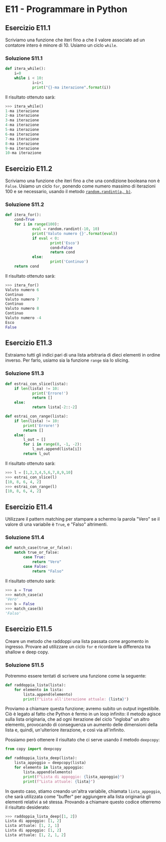 # E11 - Programmare in Python

## Esercizio E11.1

Scriviamo una funzione che iteri fino a che il valore associato ad un contatore intero è minore di 10. Usiamo un ciclo `while`.

### Soluzione S11.1

```py
def itera_while():
    i=0
    while i < 10:
            i=i+1
            print("{}-ma iterazione".format(i))
```

Il risultato ottenuto sarà:

```py
>>> itera_while()
1-ma iterazione
2-ma iterazione
3-ma iterazione
4-ma iterazione
5-ma iterazione
6-ma iterazione
7-ma iterazione
8-ma iterazione
9-ma iterazione
10-ma iterazione
```

## Esercizio E11.2

Scriviamo una funzione che iteri fino a che una condizione booleana non è `False`. Usiamo un ciclo `for`, ponendo come numero massimo di iterazioni 100 e se necessario, usando il metodo [`random.randint(a, b)`](https://docs.python.org/3/library/random.html#random.randint).

### Soluzione S11.2

```py
def itera_for():
    cond=True
    for i in range(100):
            eval = random.randint(-10, 10)
            print('Valuto numero {}'.format(eval))
            if eval < 0:
                    print('Esco')
                    cond=False
                    return cond
            else:
                    print('Continuo')
    return cond
```

Il risultato ottenuto sarà:

```py
>>> itera_for()
Valuto numero 6
Continuo
Valuto numero 7
Continuo
Valuto numero 8
Continuo
Valuto numero -4
Esco
False
```

## Esercizio E11.3

Estraiamo tutti gli indici pari di una lista arbitraria di dieci elementi in ordine inverso. Per farlo, usiamo sia la funzione `range` sia lo slicing.

### Soluzione S11.3

```py
def estrai_con_slice(lista):
    if len(lista) != 10:
            print('Errore!')
            return []
    else:
            return lista[-2::-2]

def estrai_con_range(lista):
    if len(lista) != 10:
        print('Errore!')
        return []
    else:
        l_out = []
        for i in range(8, -1, -2):
            l_out.append(lista[i])
        return l_out
```

Il risultato ottenuto sarà:

```py
>>> l = [1,2,3,4,5,6,7,8,9,10]
>>> estrai_con_slice(l)
[10, 8, 6, 4, 2]
>>> estrai_con_range(l)
[10, 8, 6, 4, 2]
```

## Esercizio E11.4

Utilizzare il pattern matching per stampare a schermo la parola "Vero" se il valore di una variabile è `True`, e "Falso" altrimenti.

### Soluzione S11.4

```py
def match_case(true_or_false):
    match true_or_false:
        case True:
            return "Vero"
        case False:
            return "Falso"
```

Il risultato ottenuto sarà:

```py
>>> a = True
>>> match_case(a)
'Vero'
>>> b = False
>>> match_case(b)
'Falso'
```

## Esercizio E11.5

Creare un metodo che raddoppi una lista passata come argomento in ingresso. Provare ad utilizzare un ciclo `for` e ricordare la differenza tra shallow e deep copy.

### Soluzione S11.5

Potremmo essere tentati di scrivere una funzione come la seguente:

```py
def raddoppia_lista(lista):
    for elemento in lista:
        lista.append(elemento)
        print(f"Lista all'iterazione attuale: {lista}")
```

Proviamo a chiamare questa funzione; avremo subito un output ingestibile. Ciò è legato al fatto che Python è fermo in un loop infinito: il metodo agisce sulla lista originaria, che ad ogni iterazione del ciclo "ingloba" un altro elemento, provocando di conseguenza un aumento delle dimensioni della lista e, quindi, un'ulteriore iterazione, e così via all'infinito.

Possiamo però ottenere il risultato che ci serve usando il metodo `deepcopy`:

```py
from copy import deepcopy

def raddoppia_lista_deep(lista):
    lista_appoggio = deepcopy(lista)
    for elemento in lista_appoggio:
        lista.append(elemento)
        print(f"Lista di appoggio: {lista_appoggio}")
        print(f"Lista attuale: {lista}")
```

In questo caso, stiamo creando un'altra variabile, chiamata `lista_appoggio`, che sarà utilizzata come "buffer" per aggiungere alla lista originaria gli elementi relativi a sé stessa. Provando a chiamare questo codice otterremo il risultato desiderato:

```py
>>> raddoppia_lista_deep([1, 2])
Lista di appoggio: [1, 2]
Lista attuale: [1, 2, 1]
Lista di appoggio: [1, 2]
Lista attuale: [1, 2, 1, 2]
```

